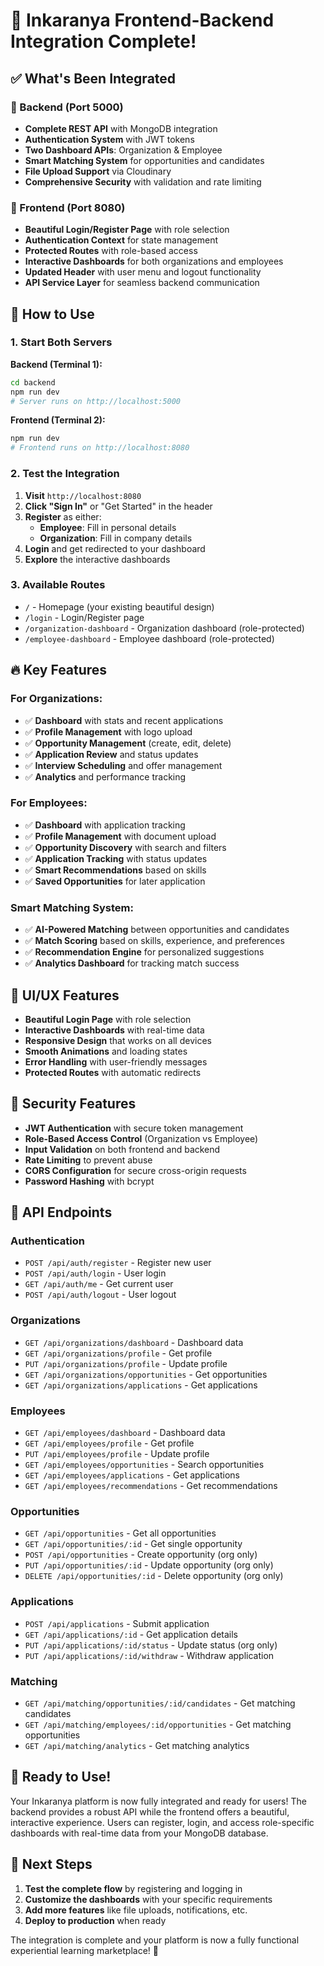 # 🚀 Inkaranya Frontend-Backend Integration Complete!

## ✅ What's Been Integrated

### 🔧 Backend (Port 5000)
- **Complete REST API** with MongoDB integration
- **Authentication System** with JWT tokens
- **Two Dashboard APIs**: Organization & Employee
- **Smart Matching System** for opportunities and candidates
- **File Upload Support** via Cloudinary
- **Comprehensive Security** with validation and rate limiting

### 🎨 Frontend (Port 8080)
- **Beautiful Login/Register Page** with role selection
- **Authentication Context** for state management
- **Protected Routes** with role-based access
- **Interactive Dashboards** for both organizations and employees
- **Updated Header** with user menu and logout functionality
- **API Service Layer** for seamless backend communication

## 🎯 How to Use

### 1. Start Both Servers

**Backend (Terminal 1):**
```bash
cd backend
npm run dev
# Server runs on http://localhost:5000
```

**Frontend (Terminal 2):**
```bash
npm run dev
# Frontend runs on http://localhost:8080
```

### 2. Test the Integration

1. **Visit** `http://localhost:8080`
2. **Click "Sign In"** or "Get Started" in the header
3. **Register** as either:
   - **Employee**: Fill in personal details
   - **Organization**: Fill in company details
4. **Login** and get redirected to your dashboard
5. **Explore** the interactive dashboards

### 3. Available Routes

- `/` - Homepage (your existing beautiful design)
- `/login` - Login/Register page
- `/organization-dashboard` - Organization dashboard (role-protected)
- `/employee-dashboard` - Employee dashboard (role-protected)

## 🔥 Key Features

### For Organizations:
- ✅ **Dashboard** with stats and recent applications
- ✅ **Profile Management** with logo upload
- ✅ **Opportunity Management** (create, edit, delete)
- ✅ **Application Review** and status updates
- ✅ **Interview Scheduling** and offer management
- ✅ **Analytics** and performance tracking

### For Employees:
- ✅ **Dashboard** with application tracking
- ✅ **Profile Management** with document upload
- ✅ **Opportunity Discovery** with search and filters
- ✅ **Application Tracking** with status updates
- ✅ **Smart Recommendations** based on skills
- ✅ **Saved Opportunities** for later application

### Smart Matching System:
- ✅ **AI-Powered Matching** between opportunities and candidates
- ✅ **Match Scoring** based on skills, experience, and preferences
- ✅ **Recommendation Engine** for personalized suggestions
- ✅ **Analytics Dashboard** for tracking match success

## 🎨 UI/UX Features

- **Beautiful Login Page** with role selection
- **Interactive Dashboards** with real-time data
- **Responsive Design** that works on all devices
- **Smooth Animations** and loading states
- **Error Handling** with user-friendly messages
- **Protected Routes** with automatic redirects

## 🔐 Security Features

- **JWT Authentication** with secure token management
- **Role-Based Access Control** (Organization vs Employee)
- **Input Validation** on both frontend and backend
- **Rate Limiting** to prevent abuse
- **CORS Configuration** for secure cross-origin requests
- **Password Hashing** with bcrypt

## 📱 API Endpoints

### Authentication
- `POST /api/auth/register` - Register new user
- `POST /api/auth/login` - User login
- `GET /api/auth/me` - Get current user
- `POST /api/auth/logout` - User logout

### Organizations
- `GET /api/organizations/dashboard` - Dashboard data
- `GET /api/organizations/profile` - Get profile
- `PUT /api/organizations/profile` - Update profile
- `GET /api/organizations/opportunities` - Get opportunities
- `GET /api/organizations/applications` - Get applications

### Employees
- `GET /api/employees/dashboard` - Dashboard data
- `GET /api/employees/profile` - Get profile
- `PUT /api/employees/profile` - Update profile
- `GET /api/employees/opportunities` - Search opportunities
- `GET /api/employees/applications` - Get applications
- `GET /api/employees/recommendations` - Get recommendations

### Opportunities
- `GET /api/opportunities` - Get all opportunities
- `GET /api/opportunities/:id` - Get single opportunity
- `POST /api/opportunities` - Create opportunity (org only)
- `PUT /api/opportunities/:id` - Update opportunity (org only)
- `DELETE /api/opportunities/:id` - Delete opportunity (org only)

### Applications
- `POST /api/applications` - Submit application
- `GET /api/applications/:id` - Get application details
- `PUT /api/applications/:id/status` - Update status (org only)
- `PUT /api/applications/:id/withdraw` - Withdraw application

### Matching
- `GET /api/matching/opportunities/:id/candidates` - Get matching candidates
- `GET /api/matching/employees/:id/opportunities` - Get matching opportunities
- `GET /api/matching/analytics` - Get matching analytics

## 🎉 Ready to Use!

Your Inkaranya platform is now fully integrated and ready for users! The backend provides a robust API while the frontend offers a beautiful, interactive experience. Users can register, login, and access role-specific dashboards with real-time data from your MongoDB database.

## 🚀 Next Steps

1. **Test the complete flow** by registering and logging in
2. **Customize the dashboards** with your specific requirements
3. **Add more features** like file uploads, notifications, etc.
4. **Deploy to production** when ready

The integration is complete and your platform is now a fully functional experiential learning marketplace! 🎊



